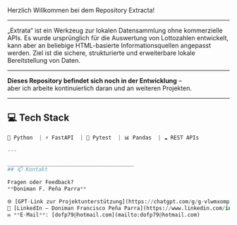 Herzlich Willkommen bei dem Repository Extracta!

---

„Extrata“ ist ein Werkzeug zur lokalen Datensammlung ohne kommerzielle APIs. Es wurde ursprünglich für die Auswertung von Lottozahlen entwickelt, kann aber an beliebige HTML-basierte Informationsquellen angepasst werden. Ziel ist die sichere, strukturierte und erweiterbare lokale Bereitstellung von Daten.

---

**Dieses Repository befindet sich noch in der Entwicklung** –  
aber ich arbeite kontinuierlich daran und an weiteren Projekten.  

---

## 💻 Tech Stack
```python
🐍 Python  | ⚡ FastAPI  | 🧪 Pytest  | 📊 Pandas  | ☁️ REST APIs

---

________________________________________
## 📫 Kontakt

Fragen oder Feedback?  
**Doniman F. Peña Parra**

🌐 [GPT-Link zur Projektunterstützung](https://chatgpt.com/g/g-vlwmxompx-python-zauberer)  
🔗 [LinkedIn – Doniman Francisco Peña Parra](https://www.linkedin.com/in/doniman-francisco-pe%C3%B1a-parra-609263232/)  
✉️ **E-Mail**: [dofp79@hotmail.com](mailto:dofp79@hotmail.com)
